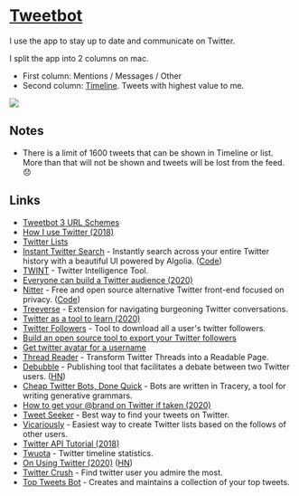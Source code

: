 # [Tweetbot](https://tapbots.com/tweetbot/mac/)

I use the app to stay up to date and communicate on Twitter.

I split the app into 2 columns on mac.

- First column: Mentions / Messages / Other
- Second column: [Timeline](https://twitter.com/nikitavoloboev/following). Tweets with highest value to me.

![](https://i.imgur.com/uMoGfGx.png)

## Notes

- There is a limit of 1600 tweets that can be shown in Timeline or list. More than that will not be shown and tweets will be lost from the feed. 😞

## Links

- [Tweetbot 3 URL Schemes](https://tapbots.net/tweetbot3/support/url-schemes/)
- [How I use Twitter (2018)](https://krausefx.com/blog/how-i-use-twitter)
- [Twitter Lists](https://github.com/AndySparks/captains-log/blob/master/resources/reading-lists/twitter-lists.md)
- [Instant Twitter Search](https://twitter-search.io/) - Instantly search across your entire Twitter history with a beautiful UI powered by Algolia. ([Code](https://github.com/saasify-sh/twitter-search))
- [TWINT](https://github.com/twintproject/twint) - Twitter Intelligence Tool.
- [Everyone can build a Twitter audience (2020)](https://gumroad.com/l/twitter-audience/launch)
- [Nitter](https://nitter.net/) - Free and open source alternative Twitter front-end focused on privacy. ([Code](https://github.com/zedeus/nitter))
- [Treeverse](https://github.com/paulgb/Treeverse) - Extension for navigating burgeoning Twitter conversations.
- [Twitter as a tool to learn (2020)](https://twitter.com/eriktorenberg/status/1260352115102248961)
- [Twitter Followers](https://github.com/ConradIrwin/twitter-followers) - Tool to download all a user's twitter followers.
- [Build an open source tool to export your Twitter followers](https://github.com/balajis/twitter-export)
- [Get twitter avatar for a username](https://github.com/siddharthkp/twitter-avatar)
- [Thread Reader](https://threadreaderapp.com/) - Transform Twitter Threads into a Readable Page.
- [Debubble](https://debubble.me/) - Publishing tool that facilitates a debate between two Twitter users. ([HN](https://news.ycombinator.com/item?id=23728499))
- [Cheap Twitter Bots, Done Quick](https://cheapbotsdonequick.com/) - Bots are written in Tracery, a tool for writing generative grammars.
- [How to get your @brand on Twitter if taken (2020)](https://www.indiehackers.com/post/how-to-get-your-brand-on-twitter-if-taken-3e9c449974)
- [Tweet Seeker](https://2017.lionheartsw.com/software/tweet-seeker/) - Best way to find your tweets on Twitter.
- [Vicariously](https://vicariously.io/) - Easiest way to create Twitter lists based on the follows of other users.
- [Twitter API Tutorial (2018)](http://socialmedia-class.org/twittertutorial.html)
- [Twuota](https://twuota.poxmedia.net/) - Twitter timeline statistics.
- [On Using Twitter (2020)](https://medium.com/@emilymenonbender/on-using-twitter-84fbd80c8919) ([HN](https://news.ycombinator.com/item?id=24076739))
- [Twitter Crush](https://woaini.page/) - Find twitter user you admire the most.
- [Top Tweets Bot](https://toptweetsbot.appspot.com/) - Creates and maintains a collection of your top tweets.
